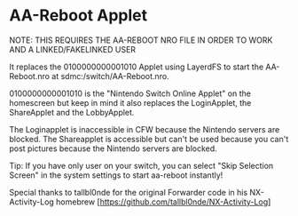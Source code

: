 # AA-Reboot Applet

NOTE: THIS REQUIRES THE AA-REBOOT NRO FILE IN ORDER TO WORK AND A LINKED/FAKELINKED USER

It replaces the 0100000000001010 Applet using LayerdFS to start the AA-Reboot.nro  at sdmc:/switch/AA-Reboot.nro. 

0100000000001010 is the "Nintendo Switch Online Applet" on the homescreen but keep in mind it also replaces the LoginApplet, the ShareApplet and the LobbyApplet.

The Loginapplet is inaccessible in CFW because the Nintendo servers are blocked.
The Shareapplet is accessible but can't be used because you can't post pictures because the Nintendo servers are blocked.

Tip: If you have only user on your switch, you can select "Skip Selection Screen" in the system settings to start aa-reboot instantly!

Special thanks to tallbl0nde for the original Forwarder code in his NX-Activity-Log homebrew [https://github.com/tallbl0nde/NX-Activity-Log]